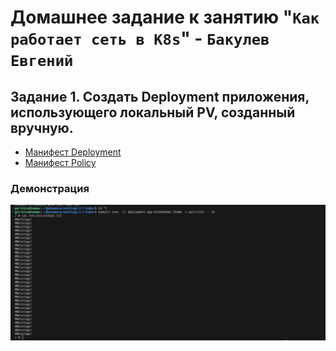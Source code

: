 # Домашнее задание к занятию "`Как работает сеть в K8s`" - `Бакулев Евгений`

## Задание 1. Создать Deployment приложения, использующего локальный PV, созданный вручную.

- [Манифест Deployment](https://github.com/garrkiss/storagek8s-2/blob/main/manifest/task1/deployment.yaml)
- [Манифест Policy](https://github.com/garrkiss/storagek8s-2/blob/main/manifest/task1/pv.yaml)


### Демонстрация
![Ссылка](https://github.com/garrkiss/storagek8s-2/blob/main/img/1.png)